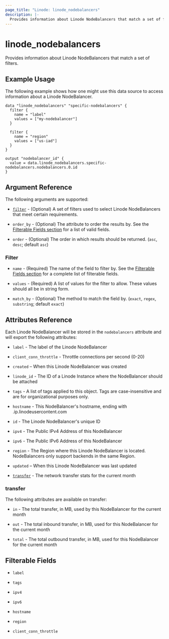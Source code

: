 ```yaml
---
page_title: "Linode: linode_nodebalancers"
description: |-
  Provides information about Linode NodeBalancers that match a set of filters.
---
```


# linode_nodebalancers

Provides information about Linode NodeBalancers that match a set of filters.

## Example Usage

The following example shows how one might use this data source to access information about a Linode NodeBalancer.

```hcl
data "linode_nodebalancers" "specific-nodebalancers" {
  filter {
    name = "label"
    values = ["my-nodebalancer"]
  }

  filter {
    name = "region"
    values = ["us-iad"]
  }
}

output "nodebalancer_id" {
  value = data.linode_nodebalancers.specific-nodebalancers.nodebalancers.0.id
}
```

## Argument Reference

The following arguments are supported:

* [`filter`](#filter) - (Optional) A set of filters used to select Linode NodeBalancers that meet certain requirements.

* `order_by` - (Optional) The attribute to order the results by. See the [Filterable Fields section](#filterable-fields) for a list of valid fields.

* `order` - (Optional) The order in which results should be returned. (`asc`, `desc`; default `asc`)

### Filter

* `name` - (Required) The name of the field to filter by. See the [Filterable Fields section](#filterable-fields) for a complete list of filterable fields.

* `values` - (Required) A list of values for the filter to allow. These values should all be in string form.

* `match_by` - (Optional) The method to match the field by. (`exact`, `regex`, `substring`; default `exact`)

## Attributes Reference

Each Linode NodeBalancer will be stored in the `nodebalancers` attribute and will export the following attributes:

* `label` - The label of the Linode NodeBalancer

* `client_conn_throttle` - Throttle connections per second (0-20)

* `created` – When this Linode NodeBalancer was created

* `linode_id` - The ID of a Linode Instance where the NodeBalancer should be attached

* `tags` - A list of tags applied to this object. Tags are case-insensitive and are for organizational purposes only.

* `hostname` - This NodeBalancer's hostname, ending with .ip.linodeusercontent.com

* `id` - The Linode NodeBalancer's unique ID

* `ipv4` - The Public IPv4 Address of this NodeBalancer

* `ipv6` - The Public IPv6 Address of this NodeBalancer

* `region` - The Region where this Linode NodeBalancer is located. NodeBalancers only support backends in the same Region.

* `updated` – When this Linode NodeBalancer was last updated

* [`transfer`](#transfer) - The network transfer stats for the current month

### transfer

The following attributes are available on transfer:

* `in` - The total transfer, in MB, used by this NodeBalancer for the current month

* `out` - The total inbound transfer, in MB, used for this NodeBalancer for the current month

* `total` - The total outbound transfer, in MB, used for this NodeBalancer for the current month

## Filterable Fields

* `label`

* `tags`

* `ipv4`

* `ipv6`

* `hostname`

* `region`

* `client_conn_throttle`
